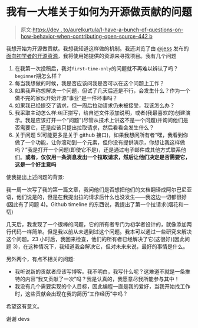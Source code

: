 # 我有一大堆关于如何为开源做贡献的问题

> 原文:[https://dev . to/aurelkurtula/I-have-a-bunch-of-questions-on-how-behavior-when-contributing-open-source-442 b](https://dev.to/aurelkurtula/i-have-a-bunch-of-questions-on-how-to-behave-when-contributing-to-open-source-442b)

我想开始为开源做贡献。我想我知道这样做的机制。我还浏览了由 [@jess](https://dev.to/jess) 发布的[面向初学者的开源资源](https://dev.to/jess/open-source-resources-for-beginners)，我将使用她提供的资源来寻找项目。我有几个问题

1.  在我第一次投稿后，我对`first-time-only`的问题就不再难以辨认了吗？`beginner`期怎么样？
2.  每当我想做的时候，我是否应该问我是否可以在这个问题上工作？
3.  如果我声称想解决一个问题，但试了几天后还是不行，会发生什么？作为一个做不完的家伙开始开源“事业”是一件坏事吗？
4.  如果我已经提交了请求，但一周后拉动请求仍未被接受，我该怎么办？
5.  我采取主动怎么样:纠正拼写，给自述文件添加说明，或者(我最喜欢的)创建演示。我是应该打开一个“问题”(尽管从技术上讲这不是一个问题)并询问他们是否需要它，还是应该只提出拉取请求，然后看看会发生什么？
6.  关于问题 5(可能更多是关于 github 接口)，如果我想问所有者“嘿，我看到你做了一个功能，让你滚动到一个元素，但你没有提供演示，你想让我这样做吗？”我是打开一个问题(即使它不是)，还是通过电子邮件或其他方式联系他们。**或者，仅仅用一条消息发出一个拉取请求，然后让他们决定是否需要它，这是一个好主意吗**

使我提出上述问题的背景:

我一周一次写了我的第一篇文章，我问他们是否想把他们的文档翻译成阿尔巴尼亚语，他们说是的，但是在我提出拉的请求后什么也没发生——我这边一切都很好(因此有了问题 4)。Github timeline 的东西说，我提出了第一个拉请求(烟花和一切)

几天后，我发现了一个很棒的问题，它的所有者专门为初学者设计的，就像添加两行代码一样简单。但是我以前从未遇到过这个问题。我本可以通过一些研究来解决这个问题。23 小时后，我回来检查，他们的所有者已经解决了它(这很好)(因此问题 3)，在这种情况下，我知道我会解决它，但对未来来说，最好的事情是什么。

另外两个，有点不相关的问题:

*   我听说新的贡献者应该写博客。我不明白，我写什么呢？这难道不就是一条推特的内容“我又贡献了一次”吗？我是认真的，我愿意尽我所能参与其中！
*   我没有几个需要实现的个人目标，因此编程一直是我的爱好，当我开始找工作时，这些贡献会出现在我的简历“工作经历”中吗？

希望这有意义。

谢谢 devs